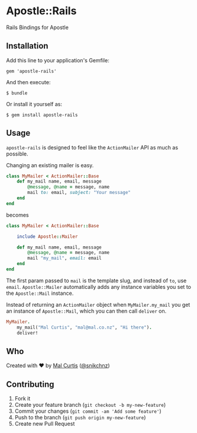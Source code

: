 # Apostle::Rails

Rails Bindings for Apostle

## Installation

Add this line to your application's Gemfile:

    gem 'apostle-rails'

And then execute:

    $ bundle

Or install it yourself as:

    $ gem install apostle-rails

## Usage

`apostle-rails` is designed to feel like the `ActionMailer` API as much as possible.

Changing an existing mailer is easy.

```ruby
class MyMailer < ActionMailer::Base
	def my_mail name, email, message
		@message, @name = message, name
		mail to: email, subject: "Your message"
	end
end
```
becomes
```ruby
class MyMailer < ActionMailer::Base

	include Apostle::Mailer

	def my_mail name, email, message
		@message, @name = message, name
		mail "my_mail", email: email
	end
end
```

The first param passed to `mail` is the template slug, and instead of `to`, use `email`. `Apostle::Mailer` automatically adds any instance variables you set to the `Apostle::Mail` instance.

Instead of returning an `ActionMailer` object when `MyMailer.my_mail` you get an instance of `Apostle::Mail`, which  you can then call `deliver` on.

```ruby
MyMailer.
	my_mail("Mal Curtis", "mal@mal.co.nz", "Hi there").
	deliver!
```

## Who
Created with ♥ by [Mal Curtis](http://github.com/snikch) ([@snikchnz](http://twitter.com/snikchnz))

## Contributing

1. Fork it
2. Create your feature branch (`git checkout -b my-new-feature`)
3. Commit your changes (`git commit -am 'Add some feature'`)
4. Push to the branch (`git push origin my-new-feature`)
5. Create new Pull Request
